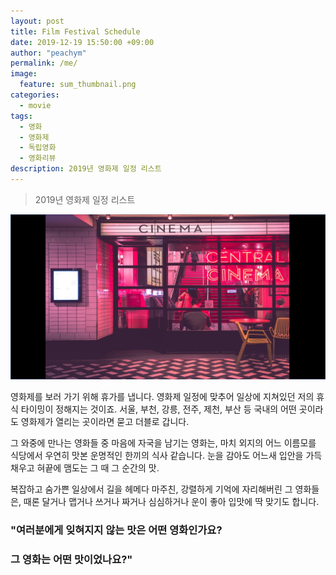 ```yaml
---
layout: post
title: Film Festival Schedule
date: 2019-12-19 15:50:00 +09:00
author: "peachym"
permalink: /me/
image:
  feature: sum_thumbnail.png
categories:
  - movie
tags:
  - 영화
  - 영화제
  - 독립영화
  - 영화리뷰
description: 2019년 영화제 일정 리스트
---
```


 

 

>  2019년 영화제 일정 리스트

![어피스오브무비](/img/thumbnail/post/03/sum_thumbnail.png)





영화제를 보러 가기 위해 휴가를 냅니다. 영화제 일정에 맞추어 일상에 지쳐있던 저의 휴식 타이밍이 정해지는 것이죠. 서울, 부천, 강릉, 전주, 제천, 부산 등 국내의 어떤 곳이라도 영화제가 열리는 곳이라면 묻고 더블로 갑니다.



그 와중에 만나는 영화들 중 마음에 자국을 남기는 영화는, 마치 외지의 어느 이름모를 식당에서 우연히 맛본 운명적인 한끼의 식사 같습니다. 눈을 감아도 어느새 입안을 가득 채우고 혀끝에 맴도는 그 때 그 순간의 맛.



복잡하고 숨가쁜 일상에서 길을 헤메다 마주친, 강렬하게 기억에 자리해버린 그 영화들은, 때론 달거나 맵거나 쓰거나 짜거나 심심하거나 운이 좋아 입맛에 딱 맞기도 합니다.



### "여러분에게 잊혀지지 않는 맛은 어떤 영화인가요?

### 그 영화는 어떤 맛이었나요?"